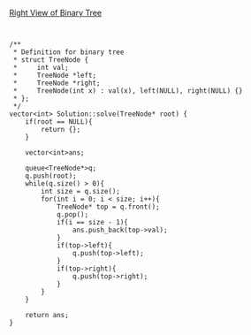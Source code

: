[Right View of Binary Tree](https://www.scaler.com/academy/mentee-dashboard/class/39847/assignment/problems/5714?navref=cl_tt_lst_nm)


```


/**
 * Definition for binary tree
 * struct TreeNode {
 *     int val;
 *     TreeNode *left;
 *     TreeNode *right;
 *     TreeNode(int x) : val(x), left(NULL), right(NULL) {}
 * };
 */
vector<int> Solution::solve(TreeNode* root) {
    if(root == NULL){
        return {};
    }

    vector<int>ans;
    
    queue<TreeNode*>q;
    q.push(root);
    while(q.size() > 0){
        int size = q.size();
        for(int i = 0; i < size; i++){
            TreeNode* top = q.front();
            q.pop();
            if(i == size - 1){
                ans.push_back(top->val);
            }
            if(top->left){
                q.push(top->left);
            }
            if(top->right){
                q.push(top->right);
            }
        }
    }

    return ans;
}




```
